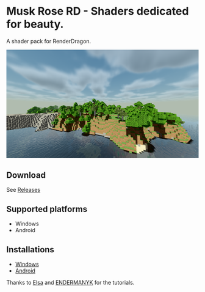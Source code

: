 # Musk Rose RD - Shaders dedicated for beauty.

A shader pack for RenderDragon.

![Screenshot](./images/main.png)

## Download

See [Releases](https://github.com/Rinloid/musk_rose_rd/releases)

## Supported platforms

* Windows
* Android

## Installations

* [Windows](https://youtu.be/qe7m0YRGHs8?t=279)
* [Android](https://youtu.be/MYlnjqnFBgw)

Thanks to [Elsa](https://twitter.com/intent/user?user_id=1427458538754871296) and [ENDERMANYK](https://twitter.com/intent/user?user_id=974631821223890945) for the tutorials.
